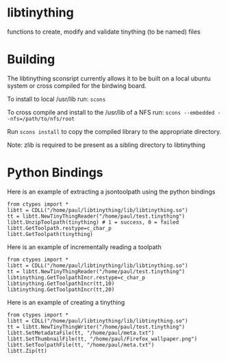 libtinything
============

functions to create, modify and validate tinything (to be named) files

Building
========

The libtinything sconsript currently allows it to be built on a local ubuntu system or cross compiled for the birdwing board.

To install to local /usr/lib run:
`scons `

To cross compile and install to the /usr/lib of a NFS run:
`scons --embedded --nfs=/path/to/nfs/root`

Run `scons install` to copy the compiled library to the appropriate directory.

Note: zlib is required to be present as a sibling directory to libtinything

Python Bindings
===============

Here is an example of extracting a jsontoolpath using the python bindings

    from ctypes import *
    libtt = CDLL("/home/paul/libtinything/lib/libtinything.so")
    tt = libtt.NewTinyThingReader("/home/paul/test.tinything")
    libtt.UnzipToolpath(tinything) # 1 = success, 0 = failed
    libtt.GetToolpath.restype=c_char_p
    libtt.GetToolpath(tinything)


Here is an example of incrementally reading a toolpath

    from ctypes import *
    libtt = CDLL("/home/paul/libtinything/lib/libtinything.so")
    tt = libtt.NewTinyThingReader("/home/paul/test.tinything")   
    libtinything.GetToolpathIncr.restype=c_char_p
    libtinything.GetToolpathIncr(tt,10)
    libtinything.GetToolpathIncr(tt,20)

Here is an example of creating a tinything

    from ctypes import *
    libtt = CDLL("/home/paul/libtinything/lib/libtinything.so")
    tt = libtt.NewTinyThingWriter("/home/paul/test.tinything")
    libtt.SetMetadataFile(tt, "/home/paul/meta.txt")
    libtt.SetThumbnailFile(tt, "/home/paul/Firefox_wallpaper.png")
    libtt.SetToolpathFile(tt, "/home/paul/meta.txt")
    libtt.Zip(tt)
